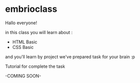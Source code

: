 # embrioclass
Hallo everyone!

in this class you will learn about :
- HTML Basic
- CSS Basic

and you'll learn by project 
we've prepared task for your brain :p

Tutorial for complete the task

-COMING SOON-


